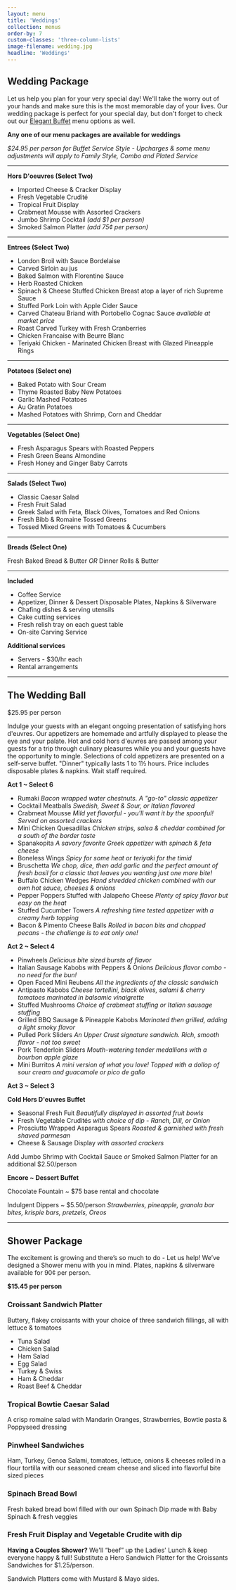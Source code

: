 ```yaml
---
layout: menu
title: 'Weddings'
collection: menus
order-by: 7
custom-classes: 'three-column-lists'
image-filename: wedding.jpg
headline: 'Weddings'
---
```


## Wedding Package

Let us help you plan for your very special day! We'll take the worry out of your
hands and make sure this is the most memorable day of your lives. Our wedding
package is perfect for your special day, but don't forget to check out our
[Elegant Buffet](/menus/elegant-buffets) menu options as well.

**Any one of our menu packages are available for weddings**

_\$24.95 per person for Buffet Service Style - Upcharges & some menu adjustments
will apply to Family Style, Combo and Plated Service_

---

**Hors D'oeuvres (Select Two)**

- Imported Cheese & Cracker Display
- Fresh Vegetable Crudité
- Tropical Fruit Display
- Crabmeat Mousse with Assorted Crackers
- Jumbo Shrimp Cocktail _(add \$1 per person)_
- Smoked Salmon Platter _(add 75¢ per person)_

---

**Entrees (Select Two)**

- London Broil with Sauce Bordelaise
- Carved Sirloin au jus
- Baked Salmon with Florentine Sauce
- Herb Roasted Chicken
- Spinach & Cheese Stuffed Chicken Breast atop a layer of rich Supreme Sauce
- Stuffed Pork Loin with Apple Cider Sauce
- Carved Chateau Briand with Portobello Cognac Sauce _available at market price_
- Roast Carved Turkey with Fresh Cranberries
- Chicken Francaise with Beurre Blanc
- Teriyaki Chicken - Marinated Chicken Breast with Glazed Pineapple Rings

---

**Potatoes (Select one)**

- Baked Potato with Sour Cream
- Thyme Roasted Baby New Potatoes
- Garlic Mashed Potatoes
- Au Gratin Potatoes
- Mashed Potatoes with Shrimp, Corn and Cheddar

---

**Vegetables (Select One)**

- Fresh Asparagus Spears with Roasted Peppers
- Fresh Green Beans Almondine
- Fresh Honey and Ginger Baby Carrots

---

**Salads (Select Two)**

- Classic Caesar Salad
- Fresh Fruit Salad
- Greek Salad with Feta, Black Olives, Tomatoes and Red Onions
- Fresh Bibb & Romaine Tossed Greens
- Tossed Mixed Greens with Tomatoes & Cucumbers

---

**Breads (Select One)**

Fresh Baked Bread & Butter _OR_ Dinner Rolls & Butter

---

**Included**

<!-- TODO: Is that pnkf line right? -->

- Coffee Service
- Appetizer, Dinner & Dessert Disposable Plates, Napkins & Silverware
- Chafing dishes & serving utensils
- Cake cutting services
- Fresh relish tray on each guest table
- On-site Carving Service

**Additional services**

- Servers - \$30/hr each
- Rental arrangements

---

## The Wedding Ball

\$25.95 per person

Indulge your guests with an elegant ongoing presentation of satisfying hors
d'euvres. Our appetizers are homemade and artfully displayed to please the eye
and your palate. Hot and cold hors d'euvres are passed among your guests for a
trip through culinary pleasures while you and your guests have the opportunity
to mingle. Selections of cold appetizers are presented on a self-serve buffet.
"Dinner" typically lasts 1 to 1½ hours. Price includes disposable plates &
napkins. Wait staff required.

**Act 1 ~ Select 6**

- Rumaki _Bacon wrapped water chestnuts. A "go-to" classic appetizer_
- Cocktail Meatballs _Swedish, Sweet & Sour, or Italian flavored_
- Crabmeat Mousse _Mild yet flavorful - you'll want it by the spoonful! Served
  on assorted crackers_
- Mini Chicken Quesadillas _Chicken strips, salsa & cheddar combined for a south
  of the border taste_
- Spanakopita _A savory favorite Greek appetizer with spinach & feta cheese_
- Boneless Wings _Spicy for some heat or teriyaki for the timid_
- Bruschetta _We chop, dice, then add garlic and the perfect amount of fresh
  basil for a classic that leaves you wanting just one more bite!_
- Buffalo Chicken Wedges _Hand shredded chicken combined with our own hot sauce,
  cheeses & onions_
- Pepper Poppers Stuffed with Jalapeño Cheese _Plenty of spicy flavor but easy
  on the heat_
- Stuffed Cucumber Towers _A refreshing time tested appetizer with a creamy herb
  topping_
- Bacon & Pimento Cheese Balls _Rolled in bacon bits and chopped pecans - the
  challenge is to eat only one!_

**Act 2 ~ Select 4**

- Pinwheels _Delicious bite sized bursts of flavor_
- Italian Sausage Kabobs with Peppers & Onions _Delicious flavor combo - no need
  for the bun!_
- Open Faced Mini Reubens _All the ingredients of the classic sandwich_
- Antipasto Kabobs _Cheese tortellini, black olives, salami & cherry tomatoes
  marinated in balsamic vinaigrette_
- Stuffed Mushrooms _Choice of crabmeat stuffing or Italian sausage stuffing_
- Grilled BBQ Sausage & Pineapple Kabobs _Marinated then grilled, adding a light
  smoky flavor_
- Pulled Pork Sliders _An Upper Crust signature sandwich. Rich, smooth flavor -
  not too sweet_
- Pork Tenderloin Sliders _Mouth-watering tender medallions with a bourbon apple
  glaze_
- Mini Burritos _A mini version of what you love! Topped with a dollop of sour
  cream and guacamole or pico de gallo_

**Act 3 ~ Select 3**

**Cold Hors D'euvres Buffet**

- Seasonal Fresh Fuit _Beautifully displayed in assorted fruit bowls_
- Fresh Vegetable Crudités _with choice of dip - Ranch, Dill, or Onion_
- Prosciutto Wrapped Asparagus Spears _Roasted & garnished with fresh shaved
  parmesan_
- Cheese & Sausage Display _with assorted crackers_

Add Jumbo Shrimp with Cocktail Sauce _or_ Smoked Salmon Platter for an
additional \$2.50/person

**Encore ~ Dessert Buffet**

Chocolate Fountain ~ \$75 base rental and chocolate

Indulgent Dippers ~ \$5.50/person _Strawberries, pineapple, granola bar bites,
krispie bars, pretzels, Oreos_

---


## Shower Package

The excitement is growing and there’s so much to do - Let us help! We’ve
designed a Shower menu with you in mind. Plates, napkins & silverware available
for 90¢ per person.

**\$15.45 per person**

### Croissant Sandwich Platter

Buttery, flakey croissants with your choice of three sandwich fillings, all with
lettuce & tomatoes

- Tuna Salad
- Chicken Salad
- Ham Salad
- Egg Salad
- Turkey & Swiss
- Ham & Cheddar
- Roast Beef & Cheddar

### Tropical Bowtie Caesar Salad

A crisp romaine salad with Mandarin Oranges, Strawberries, Bowtie pasta &
Poppyseed dressing

### Pinwheel Sandwiches

Ham, Turkey, Genoa Salami, tomatoes, lettuce, onions & cheeses rolled in a flour
tortilla with our seasoned cream cheese and sliced into flavorful bite sized
pieces

### Spinach Bread Bowl

Fresh baked bread bowl filled with our own Spinach Dip made with Baby Spinach &
fresh veggies

### Fresh Fruit Display and Vegetable Crudite with dip

**Having a Couples Shower?** We'll “beef” up the Ladies' Lunch & keep everyone
happy & full! Substitute a Hero Sandwich Platter for the Croissants Sandwiches
for \$1.25/person.

Sandwich Platters come with Mustard & Mayo sides.
